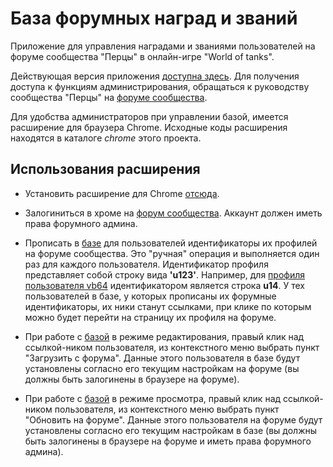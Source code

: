 # База форумных наград и званий 

Приложение для управления наградами и званиями пользователей на форуме сообщества "Перцы" в онлайн-игре "World of tanks".

Действующая версия приложения [доступна здесь](http://spice-rewards.appspot.com/). Для получения доступа к функциям администрирования, обращаться к руководству сообщества "Перцы" на [форуме сообщества](http://spice.forum2x2.net/).

Для удобства администраторов при управлении базой, имеется расширение для браузера Chrome. Исходные коды расширения находятся в каталоге *chrome* этого проекта.

## Использования расширения

- Установить расширение для Chrome [отсюда](https://chrome.google.com/webstore/detail/rewards-on-forum2x2net/haggkabgbolgmjcafbkehjdbplaioonc).

- Залогиниться в хроме на [форум сообщества](http://spice.forum2x2.net). Аккаунт должен иметь права форумного админа.

- Прописать в [базе](http://spice-rewards.appspot.com/) для пользователей идентификаторы их профилей на форуме сообщества. Это "ручная" операция и выполняется один раз для каждого пользователя.
Идентификатор профиля представляет собой строку вида **'u123'**. Например, для [профиля пользователя vb64](http://spice.forum2x2.net/u14) идентификатором является строка **u14**. 
У тех пользователей в базе, у которых прописаны их форумные идентификаторы, их ники станут ссылками, при клике по которым можно будет перейти на страницу их профиля на форуме.

- При работе с [базой](http://spice-rewards.appspot.com/) в режиме редактирования, правый клик над ссылкой-ником пользователя, из контекстного меню выбрать пункт "Загрузить с форума". 
Данные этого пользователя в базе будут установлены согласно его текущим настройкам на форуме (вы должны быть залогинены в браузере на форуме).

- При работе с [базой](http://spice-rewards.appspot.com/) в режиме просмотра, правый клик над ссылкой-ником пользователя, из контекстного меню выбрать пункт "Обновить на форуме". 
Данные этого пользователя на форуме будут установлены согласно его текущим настройкам в базе (вы должны быть залогинены в браузере на форуме и иметь права форумного админа).
